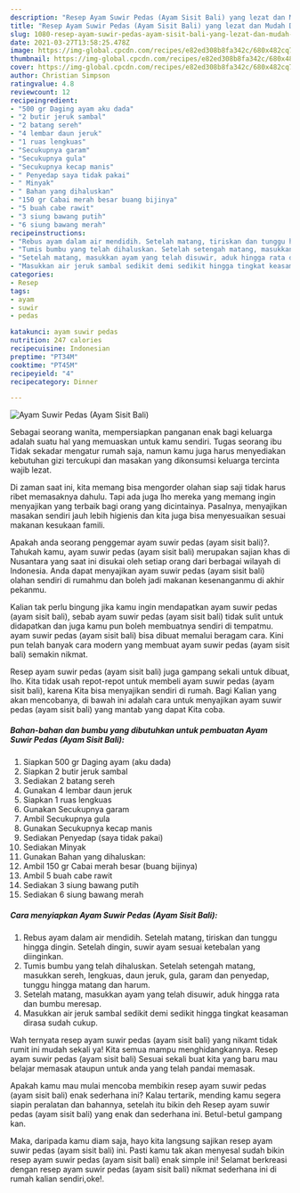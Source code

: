 ```yaml
---
description: "Resep Ayam Suwir Pedas (Ayam Sisit Bali) yang lezat dan Mudah Dibuat"
title: "Resep Ayam Suwir Pedas (Ayam Sisit Bali) yang lezat dan Mudah Dibuat"
slug: 1080-resep-ayam-suwir-pedas-ayam-sisit-bali-yang-lezat-dan-mudah-dibuat
date: 2021-03-27T13:58:25.478Z
image: https://img-global.cpcdn.com/recipes/e82ed308b8fa342c/680x482cq70/ayam-suwir-pedas-ayam-sisit-bali-foto-resep-utama.jpg
thumbnail: https://img-global.cpcdn.com/recipes/e82ed308b8fa342c/680x482cq70/ayam-suwir-pedas-ayam-sisit-bali-foto-resep-utama.jpg
cover: https://img-global.cpcdn.com/recipes/e82ed308b8fa342c/680x482cq70/ayam-suwir-pedas-ayam-sisit-bali-foto-resep-utama.jpg
author: Christian Simpson
ratingvalue: 4.8
reviewcount: 12
recipeingredient:
- "500 gr Daging ayam aku dada"
- "2 butir jeruk sambal"
- "2 batang sereh"
- "4 lembar daun jeruk"
- "1 ruas lengkuas"
- "Secukupnya garam"
- "Secukupnya gula"
- "Secukupnya kecap manis"
- " Penyedap saya tidak pakai"
- " Minyak"
- " Bahan yang dihaluskan"
- "150 gr Cabai merah besar buang bijinya"
- "5 buah cabe rawit"
- "3 siung bawang putih"
- "6 siung bawang merah"
recipeinstructions:
- "Rebus ayam dalam air mendidih. Setelah matang, tiriskan dan tunggu hingga dingin. Setelah dingin, suwir ayam sesuai ketebalan yang diinginkan."
- "Tumis bumbu yang telah dihaluskan. Setelah setengah matang, masukkan sereh, lengkuas, daun jeruk, gula, garam dan penyedap, tunggu hingga matang dan harum."
- "Setelah matang, masukkan ayam yang telah disuwir, aduk hingga rata dan bumbu meresap."
- "Masukkan air jeruk sambal sedikit demi sedikit hingga tingkat keasaman dirasa sudah cukup."
categories:
- Resep
tags:
- ayam
- suwir
- pedas

katakunci: ayam suwir pedas 
nutrition: 247 calories
recipecuisine: Indonesian
preptime: "PT34M"
cooktime: "PT45M"
recipeyield: "4"
recipecategory: Dinner

---
```



![Ayam Suwir Pedas (Ayam Sisit Bali)](https://img-global.cpcdn.com/recipes/e82ed308b8fa342c/680x482cq70/ayam-suwir-pedas-ayam-sisit-bali-foto-resep-utama.jpg)

Sebagai seorang wanita, mempersiapkan panganan enak bagi keluarga adalah suatu hal yang memuaskan untuk kamu sendiri. Tugas seorang ibu Tidak sekadar mengatur rumah saja, namun kamu juga harus menyediakan kebutuhan gizi tercukupi dan masakan yang dikonsumsi keluarga tercinta wajib lezat.

Di zaman  saat ini, kita memang bisa mengorder olahan siap saji tidak harus ribet memasaknya dahulu. Tapi ada juga lho mereka yang memang ingin menyajikan yang terbaik bagi orang yang dicintainya. Pasalnya, menyajikan masakan sendiri jauh lebih higienis dan kita juga bisa menyesuaikan sesuai makanan kesukaan famili. 



Apakah anda seorang penggemar ayam suwir pedas (ayam sisit bali)?. Tahukah kamu, ayam suwir pedas (ayam sisit bali) merupakan sajian khas di Nusantara yang saat ini disukai oleh setiap orang dari berbagai wilayah di Indonesia. Anda dapat menyajikan ayam suwir pedas (ayam sisit bali) olahan sendiri di rumahmu dan boleh jadi makanan kesenanganmu di akhir pekanmu.

Kalian tak perlu bingung jika kamu ingin mendapatkan ayam suwir pedas (ayam sisit bali), sebab ayam suwir pedas (ayam sisit bali) tidak sulit untuk didapatkan dan juga kamu pun boleh membuatnya sendiri di tempatmu. ayam suwir pedas (ayam sisit bali) bisa dibuat memalui beragam cara. Kini pun telah banyak cara modern yang membuat ayam suwir pedas (ayam sisit bali) semakin nikmat.

Resep ayam suwir pedas (ayam sisit bali) juga gampang sekali untuk dibuat, lho. Kita tidak usah repot-repot untuk membeli ayam suwir pedas (ayam sisit bali), karena Kita bisa menyajikan sendiri di rumah. Bagi Kalian yang akan mencobanya, di bawah ini adalah cara untuk menyajikan ayam suwir pedas (ayam sisit bali) yang mantab yang dapat Kita coba.

<!--inarticleads1-->

##### Bahan-bahan dan bumbu yang dibutuhkan untuk pembuatan Ayam Suwir Pedas (Ayam Sisit Bali):

1. Siapkan 500 gr Daging ayam (aku dada)
1. Siapkan 2 butir jeruk sambal
1. Sediakan 2 batang sereh
1. Gunakan 4 lembar daun jeruk
1. Siapkan 1 ruas lengkuas
1. Gunakan Secukupnya garam
1. Ambil Secukupnya gula
1. Gunakan Secukupnya kecap manis
1. Sediakan  Penyedap (saya tidak pakai)
1. Sediakan  Minyak
1. Gunakan  Bahan yang dihaluskan:
1. Ambil 150 gr Cabai merah besar (buang bijinya)
1. Ambil 5 buah cabe rawit
1. Sediakan 3 siung bawang putih
1. Sediakan 6 siung bawang merah




<!--inarticleads2-->

##### Cara menyiapkan Ayam Suwir Pedas (Ayam Sisit Bali):

1. Rebus ayam dalam air mendidih. Setelah matang, tiriskan dan tunggu hingga dingin. Setelah dingin, suwir ayam sesuai ketebalan yang diinginkan.
1. Tumis bumbu yang telah dihaluskan. Setelah setengah matang, masukkan sereh, lengkuas, daun jeruk, gula, garam dan penyedap, tunggu hingga matang dan harum.
1. Setelah matang, masukkan ayam yang telah disuwir, aduk hingga rata dan bumbu meresap.
1. Masukkan air jeruk sambal sedikit demi sedikit hingga tingkat keasaman dirasa sudah cukup.




Wah ternyata resep ayam suwir pedas (ayam sisit bali) yang nikamt tidak rumit ini mudah sekali ya! Kita semua mampu menghidangkannya. Resep ayam suwir pedas (ayam sisit bali) Sesuai sekali buat kita yang baru mau belajar memasak ataupun untuk anda yang telah pandai memasak.

Apakah kamu mau mulai mencoba membikin resep ayam suwir pedas (ayam sisit bali) enak sederhana ini? Kalau tertarik, mending kamu segera siapin peralatan dan bahannya, setelah itu bikin deh Resep ayam suwir pedas (ayam sisit bali) yang enak dan sederhana ini. Betul-betul gampang kan. 

Maka, daripada kamu diam saja, hayo kita langsung sajikan resep ayam suwir pedas (ayam sisit bali) ini. Pasti kamu tak akan menyesal sudah bikin resep ayam suwir pedas (ayam sisit bali) enak simple ini! Selamat berkreasi dengan resep ayam suwir pedas (ayam sisit bali) nikmat sederhana ini di rumah kalian sendiri,oke!.

